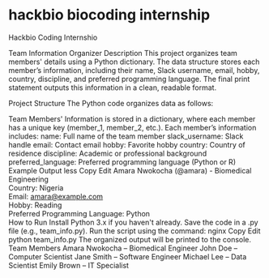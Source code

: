 #  hackbio biocoding internship
 Hackbio Coding Internshio

Team Information Organizer
Description
This project organizes team members' details using a Python dictionary. The data structure stores each member’s information, including their name, Slack username, email, hobby, country, discipline, and preferred programming language. The final print statement outputs this information in a clean, readable format.

Project Structure
The Python code organizes data as follows:

Team Members' Information is stored in a dictionary, where each member has a unique key (member_1, member_2, etc.).
Each member’s information includes:
name: Full name of the team member
slack_username: Slack handle
email: Contact email
hobby: Favorite hobby
country: Country of residence
discipline: Academic or professional background
preferred_language: Preferred programming language (Python or R)
Example Output
less
Copy
Edit
Amara Nwokocha (@amara) - Biomedical Engineering  
   Country: Nigeria  
   Email: amara@example.com  
   Hobby: Reading  
   Preferred Programming Language: Python  
How to Run
Install Python 3.x if you haven't already.
Save the code in a .py file (e.g., team_info.py).
Run the script using the command:
nginx
Copy
Edit
python team_info.py
The organized output will be printed to the console.
Team Members
Amara Nwokocha – Biomedical Engineer
John Doe – Computer Scientist
Jane Smith – Software Engineer
Michael Lee – Data Scientist
Emily Brown – IT Specialist